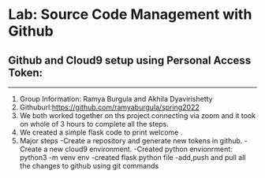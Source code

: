 
# Lab: Source Code Management with Github


## Github and Cloud9 setup using Personal Access Token:
----------------------------------------------------- 
1. Group Information:
Ramya Burgula and 
Akhila Dyavirishetty
2. Githuburl:https://github.com/ramyaburgula/spring2022
3. We both worked together on ths project connecting via zoom and it took on whole of 3
hours to complete all the steps.
4. We created a simple flask code to print welcome <name>.
5. Major steps
  -Create a repository and generate new tokens in github.
  -Create a new cloud9 environment.
  -Created python envionrment: python3 -m venv env
  -created flask python file 
  -add,push and pull all the changes to github using git commands




